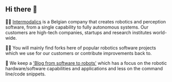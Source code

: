## Hi there 👋

🙋‍♀️ [Intermodalics](https://www.intermodalics.eu) is a Belgian company that creates robotics and perception software, from a single capability to fully autonomous systems.
Our customers are high-tech companies, startups and research institutes world-wide.

👩‍💻 You will mainly find forks here of popular robotics software projects which we use for our customers or contribute improvements back to.

🍿 We keep a ['Blog from software to robots'](https://www.intermodalics.eu/blog-on-robotic-software) which has a focus on the robotic hardware/software capabilities and applications and less on the command line/code snippets.

<!--

**Here are some ideas to get you started:**

🙋‍♀️ A short introduction - what is your organization all about?
🌈 Contribution guidelines - how can the community get involved?
👩‍💻 Useful resources - where can the community find your docs? Is there anything else the community should know?
🍿 Fun facts - what does your team eat for breakfast?
🧙 Remember, you can do mighty things with the power of [Markdown](https://docs.github.com/github/writing-on-github/getting-started-with-writing-and-formatting-on-github/basic-writing-and-formatting-syntax)
-->
